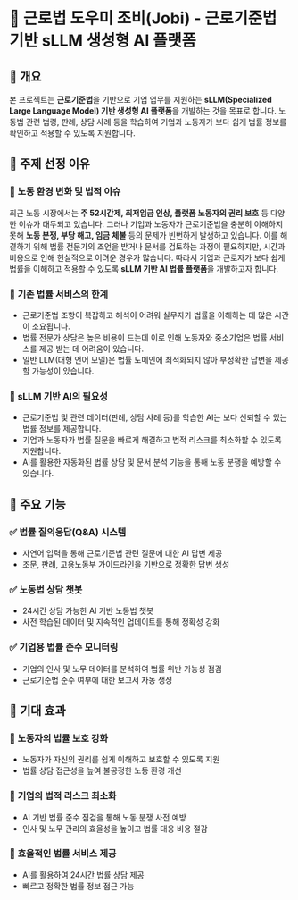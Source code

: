 # 📌 근로법 도우미 조비(Jobi) - 근로기준법 기반 sLLM 생성형 AI 플랫폼


## 📖 개요

본 프로젝트는 **근로기준법**을 기반으로 기업 업무를 지원하는 **sLLM(Specialized Large Language Model) 기반 생성형 AI 플랫폼**을 개발하는 것을 목표로 합니다. 노동법 관련 법령, 판례, 상담 사례 등을 학습하여 기업과 노동자가 보다 쉽게 법률 정보를 확인하고 적용할 수 있도록 지원합니다.

## 🎯 주제 선정 이유

### 🔹 **노동 환경 변화 및 법적 이슈**
최근 노동 시장에서는 **주 52시간제, 최저임금 인상, 플랫폼 노동자의 권리 보호** 등 다양한 이슈가 대두되고 있습니다. 그러나 기업과 노동자가 근로기준법을 충분히 이해하지 못해 **노동 분쟁, 부당 해고, 임금 체불** 등의 문제가 빈번하게 발생하고 있습니다. 이를 해결하기 위해 법률 전문가의 조언을 받거나 문서를 검토하는 과정이 필요하지만, 시간과 비용으로 인해 현실적으로 어려운 경우가 많습니다. 따라서 기업과 근로자가 보다 쉽게 법률을 이해하고 적용할 수 있도록 **sLLM 기반 AI 법률 플랫폼**을 개발하고자 합니다.

### 🔹 **기존 법률 서비스의 한계**
- 근로기준법 조항이 복잡하고 해석이 어려워 실무자가 법률을 이해하는 데 많은 시간이 소요됩니다.
- 법률 전문가 상담은 높은 비용이 드는데 이로 인해 노동자와 중소기업은 법률 서비스를 제공 받는 데 어려움이 있습니다.
- 일반 LLM(대형 언어 모델)은 법률 도메인에 최적화되지 않아 부정확한 답변을 제공할 가능성이 있습니다.

### 🔹 **sLLM 기반 AI의 필요성**
- 근로기준법 및 관련 데이터(판례, 상담 사례 등)를 학습한 AI는 보다 신뢰할 수 있는 법률 정보를 제공합니다.
- 기업과 노동자가 법률 질문을 빠르게 해결하고 법적 리스크를 최소화할 수 있도록 지원합니다.
- AI를 활용한 자동화된 법률 상담 및 문서 분석 기능을 통해 노동 분쟁을 예방할 수 있습니다.

## 🚀 주요 기능

### ✅ **법률 질의응답(Q&A) 시스템**
- 자연어 입력을 통해 근로기준법 관련 질문에 대한 AI 답변 제공
- 조문, 판례, 고용노동부 가이드라인을 기반으로 정확한 답변 생성

### ✅ **노동법 상담 챗봇**
- 24시간 상담 가능한 AI 기반 노동법 챗봇
- 사전 학습된 데이터 및 지속적인 업데이트를 통해 정확성 강화

### ✅ **기업용 법률 준수 모니터링**
- 기업의 인사 및 노무 데이터를 분석하여 법률 위반 가능성 점검
- 근로기준법 준수 여부에 대한 보고서 자동 생성

## 🎯 기대 효과

### 🔹 **노동자의 법률 보호 강화**
- 노동자가 자신의 권리를 쉽게 이해하고 보호할 수 있도록 지원
- 법률 상담 접근성을 높여 불공정한 노동 환경 개선

### 🔹 **기업의 법적 리스크 최소화**
- AI 기반 법률 준수 점검을 통해 노동 분쟁 사전 예방
- 인사 및 노무 관리의 효율성을 높이고 법률 대응 비용 절감

### 🔹 **효율적인 법률 서비스 제공**
- AI를 활용하여 24시간 법률 상담 제공
- 빠르고 정확한 법률 정보 접근 가능
